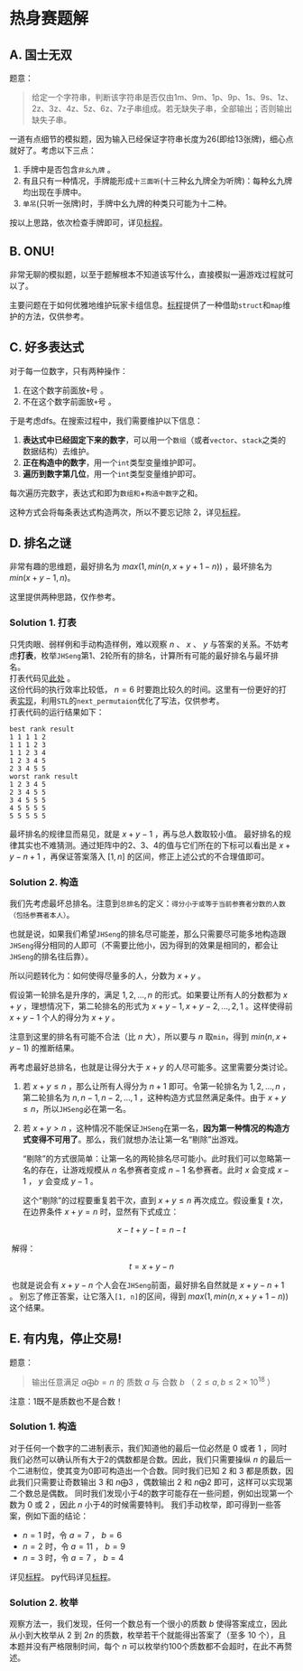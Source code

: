 # 热身赛题解

## A. 国士无双

题意：  

> 给定一个字符串，判断该字符串是否仅由1m、9m、1p、9p、1s、9s、1z、2z、3z、4z、5z、6z、7z子串组成。若无缺失子串，全部输出；否则输出缺失子串。  

一道有点细节的模拟题，因为输入已经保证字符串长度为26(即给13张牌)，细心点就好了。考虑以下三点：  
1. 手牌中是否包含`非幺九牌`  。
2. 有且只有一种情况，手牌能形成`十三面听`(十三种幺九牌全为听牌)：每种幺九牌均出现在手牌中。    
3. `单吊`(只听一张牌)时，手牌中幺九牌的种类只可能为十二种。  

按以上思路，依次检查手牌即可，详见[标程](https://github.com/TzeHimSung/NewbieCupWarmup/blob/main/A/std.cpp)。  

## B. ONU!

非常无聊的模拟题，以至于题解根本不知道该写什么，直接模拟一遍游戏过程就可以了。 

主要问题在于如何优雅地维护玩家卡组信息。[标程](https://github.com/TzeHimSung/NewbieCupWarmup/blob/main/B/std.cpp)提供了一种借助`struct`和`map`维护的方法，仅供参考。 

## C. 好多表达式

对于每一位数字，只有两种操作：  

1. 在这个数字前面放`+`号  。
2. 不在这个数字前面放`+`号  。

于是考虑dfs。在搜索过程中，我们需要维护以下信息：  

1. **表达式中已经固定下来的数字**，可以用一个`数组`（或者`vector`、`stack`之类的数据结构）去维护。  
2. **正在构造中的数字**，用一个`int`类型变量维护即可。  
3. **遍历到数字第几位**，用一个`int`类型变量维护即可。  

每次遍历完数字，表达式和即为`数组和`+`构造中数字`之和。 

这种方式会将每条表达式构造两次，所以不要忘记除 $2$，详见[标程](https://github.com/TzeHimSung/NewbieCupWarmup/blob/main/C/std.cpp)。  

## D. 排名之谜

非常有趣的思维题，最好排名为 $max(1, min(n, x + y + 1 - n))$ ，最坏排名为 $min(x + y - 1, n)$ ​。 

这里提供两种思路，仅作参考。  

### Solution 1. 打表

只凭肉眼、弱样例和手动构造样例，难以观察 $n$ 、 $x$ 、 $y$ 与答案的关系。不妨考虑**打表**，枚举`JHSeng`第1、2轮所有的排名，计算所有可能的最好排名与最坏排名。   
打表代码见[此处](https://github.com/TzeHimSung/NewbieCupWarmup/blob/main/D/bruteforce.cpp) 。  
这份代码的执行效率比较低， $n=6$ 时要跑比较久的时间。这里有一份更好的打表[实现](https://github.com/TzeHimSung/NewbieCupWarmup/blob/main/D/bruteforce2.cpp)，利用`STL`的`next_permutaion`优化了写法，仅供参考。  
打表代码的运行结果如下：

```shell
best rank result
1 1 1 1 2 
1 1 1 2 3 
1 1 2 3 4 
1 2 3 4 5 
2 3 4 5 5 
worst rank result 
1 2 3 4 5 
2 3 4 5 5 
3 4 5 5 5 
4 5 5 5 5 
5 5 5 5 5
```
最坏排名的规律显而易见，就是 $x+y-1$ ，再与总人数取较小值。 
最好排名的规律其实也不难猜测。通过矩阵中的2、3、4的值与它们所在的下标可以看出是 $x+y-n+1$ ，再保证答案落入 $[1, n]$ 的区间，修正上述公式的不合理值即可。  

### Solution 2. 构造

我们先考虑最坏总排名。注意到`总排名`的定义：`得分小于或等于当前参赛者分数的人数（包括参赛者本人）`。 

也就是说，如果我们希望`JHSeng`的排名尽可能差，那么只需要尽可能多地构造跟`JHSeng`得分相同的人即可（不需要比他小，因为得到的效果是相同的，都会让`JHSeng`的排名往后靠）。 

所以问题转化为：如何使得尽量多的人，分数为 $x+y$ 。 

假设第一轮排名是升序的，满足 $1, 2, ..., n$ 的形式。如果要让所有人的分数都为 $x+y$ ，理想情况下，第二轮排名的形式为 $x+y-1, x+y-2, ..., 2, 1$ 。这样使得前 $x+y-1$ 个人的得分为 $x+y$ ​​。 

注意到这里的排名有可能不合法（比 $n$ 大），所以要与 $n$ 取`min`，得到 $min(n, x+y-1)$ 的推断结果。 

再考虑最好总排名，也就是让得分大于 $x+y$ 的人尽可能多。这里需要分类讨论。  

1. 若 $x+y \le n$ ，那么让所有人得分为 $n+1$ 即可。令第一轮排名为 $1, 2, ..., n$ ，第二轮排名为 $n, n-1, n-2, ..., 1$ ，这种构造方式显然满足条件。由于 $x+y \le n$ ​，所以`JHSeng`必在第一名。

2. 若 $x+y \gt n$ ，这种情况不能保证`JHSeng`在第一名，**因为第一种情况的构造方式变得不可用了**。那么，我们就想办法让第一名“剔除”出游戏。

   “剔除”的方式很简单：让第一名的两轮排名尽可能小。此时我们可以忽略第一名的存在，让游戏规模从 $n$ 名参赛者变成 $n-1$ 名参赛者。此时 $x$ 会变成 $x-1$ ， $y$ 会变成 $y-1$ 。

   这个“剔除”的过程要重复若干次，直到 $x+y \le n$ 再次成立。假设重复 $t$ 次，在边界条件 $x+y=n$ 时，显然有下式成立：

$$
  x-t+y-t=n-t
$$

​	解得： 

$$
t=x+y-n
$$


​	也就是说会有 $x+y-n$ 个人会在`JHSeng`前面，最好排名自然就是 $x+y-n+1$ 。 别忘了修正答案，让它落入`[1, n]`的区间，得到 $max(1, min(n, x + y + 1 - n))$ 这个结果。

## E. 有内鬼，停止交易!

题意：

> 输出任意满足 $a \bigoplus b = n$ 的 质数 $a$ 与 合数 $b$ （ $2 \leq a,b \leq  2\times 10^{18}$ ）

注意：1既不是质数也不是合数！

### Solution 1. 构造

对于任何一个数字的二进制表示，我们知道他的最后一位必然是 $0$ 或者 $1$ ，同时我们必然可以确认所有大于2的偶数都是合数。因此，我们只需要操纵 $n$ 的最后一个二进制位，使其变为0即可构造出一个合数。同时我们已知 $2$ 和 $3$ 都是质数，因此我们只需要让奇数输出 $3$ 和 $n \bigoplus 3$ ，偶数输出 $2$ 和 $n \bigoplus 2$ 即可，这样可以实现第二个数总是偶数。
同时我们发现小于4的数字可能存在一些问题，例如出现第一个数为 $0$ 或 $2$ ，因此 $n$ 小于4的时候需要特判。
我们手动枚举，即可得到一些答案，例如下面的结论：

- $n=1$ 时，令 $a=7$ ， $b=6$
- $n=2$ 时，令 $a=11$ ， $b=9$
- $n=3$ 时，令 $a=7$ ， $b=4$

详见[标程](https://github.com/TzeHimSung/NewbieCupWarmup/blob/main/E/std.cpp)。
py代码详见[标程](https://github.com/TzeHimSung/NewbieCupWarmup/blob/main/E/std.py)。
### Solution 2. 枚举
观察方法一，我们发现，任何一个数总有一个很小的质数 $b$ 使得答案成立，因此从小到大枚举从 $2$ 到 $2n$ 的质数，枚举若干个就能得出答案了（至多 $10$ 个），且本题并没有严格限制时间，每个 $n$ 可以枚举约100个质数都不会超时，在此不再赘述。
